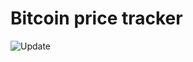 # Bitcoin price tracker
 
![Update](https://github.com/filiptronicek/btc-tracker/workflows/Update/badge.svg)